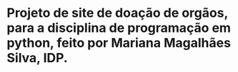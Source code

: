 # Projeto de site de doação de orgãos, para a disciplina de programação em python, feito por Mariana Magalhães Silva, IDP.
